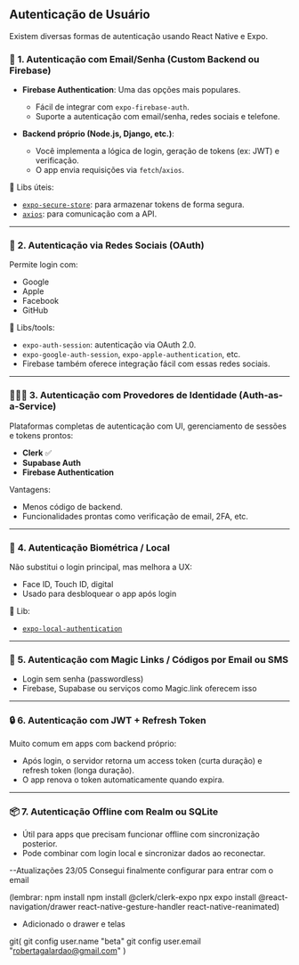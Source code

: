 ## Autenticação de Usuário

Existem diversas formas de autenticação usando React Native e Expo.

### 🔐 **1. Autenticação com Email/Senha (Custom Backend ou Firebase)**

* **Firebase Authentication**: Uma das opções mais populares.

  * Fácil de integrar com `expo-firebase-auth`.
  * Suporte a autenticação com email/senha, redes sociais e telefone.
* **Backend próprio (Node.js, Django, etc.)**:

  * Você implementa a lógica de login, geração de tokens (ex: JWT) e verificação.
  * O app envia requisições via `fetch`/`axios`.

🔧 Libs úteis:

* [`expo-secure-store`](https://docs.expo.dev/versions/latest/sdk/securestore/): para armazenar tokens de forma segura.
* [`axios`](https://axios-http.com/): para comunicação com a API.

---

### 🪪 **2. Autenticação via Redes Sociais (OAuth)**

Permite login com:

* Google
* Apple
* Facebook
* GitHub

🔧 Libs/tools:

* `expo-auth-session`: autenticação via OAuth 2.0.
* `expo-google-auth-session`, `expo-apple-authentication`, etc.
* Firebase também oferece integração fácil com essas redes sociais.

---

### 🧑‍🤝‍🧑 **3. Autenticação com Provedores de Identidade (Auth-as-a-Service)**

Plataformas completas de autenticação com UI, gerenciamento de sessões e tokens prontos:

* **Clerk** ✅
* **Supabase Auth**
* **Firebase Authentication**

Vantagens:

* Menos código de backend.
* Funcionalidades prontas como verificação de email, 2FA, etc.

---

### 📱 **4. Autenticação Biométrica / Local**

Não substitui o login principal, mas melhora a UX:

* Face ID, Touch ID, digital
* Usado para desbloquear o app após login

🔧 Lib:

* [`expo-local-authentication`](https://docs.expo.dev/versions/latest/sdk/local-authentication/)

---

### 🔁 **5. Autenticação com Magic Links / Códigos por Email ou SMS**

* Login sem senha (passwordless)
* Firebase, Supabase ou serviços como Magic.link oferecem isso

---

### 🔒 **6. Autenticação com JWT + Refresh Token**

Muito comum em apps com backend próprio:

* Após login, o servidor retorna um access token (curta duração) e refresh token (longa duração).
* O app renova o token automaticamente quando expira.

---

### 📦 **7. Autenticação Offline com Realm ou SQLite**

* Útil para apps que precisam funcionar offline com sincronização posterior.
* Pode combinar com login local e sincronizar dados ao reconectar.

--Atualizações 23/05
Consegui finalmente configurar para entrar com o email 

(lembrar: npm install
npm install @clerk/clerk-expo
npx expo install @react-navigation/drawer react-native-gesture-handler react-native-reanimated)

* Adicionado o drawer e telas

git(
  git config user.name "beta"
  git config user.email "robertagalardao@gmail.com"
)